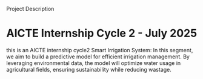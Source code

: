 Project Description

# AICTE Internship Cycle 2 - July 2025

this is an AICTE internship cycle2
Smart Irrigation System: In this segment, we aim to build a predictive model for efficient irrigation management. By leveraging environmental data, the model will optimize water usage in agricultural fields, ensuring sustainability while reducing wastage.

